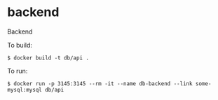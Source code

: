 # backend
Backend


To build:
```
$ docker build -t db/api .
```

To run:
```
$ docker run -p 3145:3145 --rm -it --name db-backend --link some-mysql:mysql db/api
```